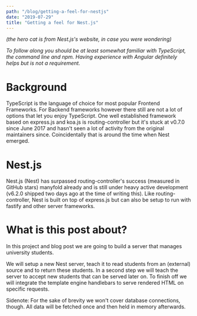 ```yaml
---
path: "/blog/getting-a-feel-for-nestjs"
date: "2019-07-29"
title: "Getting a feel for Nest.js"
---
```


_(the hero cat is from Nest.js's website, in case you were wondering)_

*To follow along you should be at least somewhat familiar with TypeScript, the command line and npm. Having experience with Angular definitely helps but is not a requirement.*

# Background

TypeScript is the language of choice for most popular Frontend Frameworks. For Backend frameworks however there still are not a lot of options that let you enjoy TypeScript. One well established framework based on express.js and koa.js is routing-controller but it's stuck at v0.7.0 since June 2017 and hasn't seen a lot of activity from the original maintainers since. Coincidentally that is around the time when Nest emerged.

# Nest.js

Nest.js (Nest) has surpassed routing-controller's success (measured in GitHub stars) manyfold already and is still under heavy active development (v6.2.0 shipped two days ago at the time of writing this). Like routing-controller, Nest is built on top of express.js but can also be setup to run with fastify and other server frameworks.

# What is this post about?

In this project and blog post we are going to build a server that manages university students.

We will setup a new Nest server, teach it to read students from an (external) source and to return these students. In a second step we will teach the server to accept new students that can be served later on. To finish off we will integrate the template engine handlebars to serve rendered HTML on specific requests.

Sidenote: For the sake of brevity we won't cover database connections, though. All data will be fetched once and then held in memory afterwards.